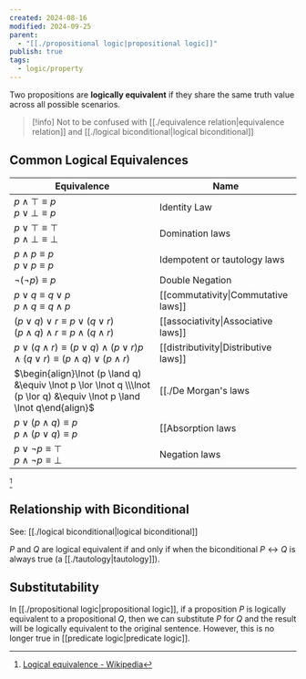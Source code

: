 ```yaml
---
created: 2024-08-16
modified: 2024-09-25
parent:
  - "[[./propositional logic|propositional logic]]"
publish: true
tags:
  - logic/property
---
```

Two propositions are **logically equivalent** if they share the same truth value across all possible scenarios.

> [!info] Not to be confused with [[./equivalence relation|equivalence relation]] and [[./logical biconditional|logical biconditional]]

## Common Logical Equivalences

| Equivalence                                                                                                               | Name                                  |
| ------------------------------------------------------------------------------------------------------------------------- | ------------------------------------- |
| $p \wedge \top \equiv p$<br>$p \vee \bot \equiv p$                                                                        | Identity Law                          |
| $p \vee \top \equiv \top$<br />$p \wedge \bot \equiv \bot$                                                                | Domination laws                       |
| $p \land p \equiv p$<br>$p \lor p \equiv p$                                                                               | Idempotent or tautology laws          |
| $\neg (\neg p) \equiv p$                                                                                                  | Double Negation                       |
| $p \vee q \equiv q \vee p$<br />$p \wedge q \equiv q \wedge p$                                                            | [[commutativity\|Commutative laws]]   |
| $(p \vee q) \vee r \equiv p \vee (q \vee r)$<br />$(p \wedge q) \wedge r \equiv p \wedge (q \wedge r)$                    | [[associativity\|Associative laws]]   |
| $p \vee (q \wedge r) \equiv (p \vee q) \wedge (p \vee r)$$p \wedge (q \vee r) \equiv (p \wedge q) \vee (p \wedge r)$      | [[distributivity\|Distributive laws]] |
| $\begin{align}\lnot (p \land q) &\equiv \lnot p \lor \lnot q \\\lnot (p \lor q) &\equiv \lnot p \land \lnot q\end{align}$ | [[./De Morgan's laws|De Morgan's laws]]                  |
| $p \vee (p \wedge q) \equiv p$<br />$p \wedge (p \vee q) \equiv p$                                                        | [[Absorption laws|Absorption laws]]                   |
| $p \vee \neg p \equiv \top$<br>$p \wedge \neg p \equiv \bot$                                                              | Negation laws                         |
[^1]
## Relationship with Biconditional
See: [[./logical biconditional|logical biconditional]]

$P$ and $Q$ are logical equivalent if and only if when the biconditional $P \leftrightarrow Q$ is always true (a [[./tautology|tautology]]).

## Substitutability
In [[./propositional logic|propositional logic]], if a proposition $P$ is logically equivalent to a propositional $Q$, then we can substitute $P$ for $Q$ and the result will be logically equivalent to the original sentence. However, this is no longer true in [[predicate logic|predicate logic]].


[^1]: [Logical equivalence - Wikipedia](https://en.wikipedia.org/wiki/Logical_equivalence)